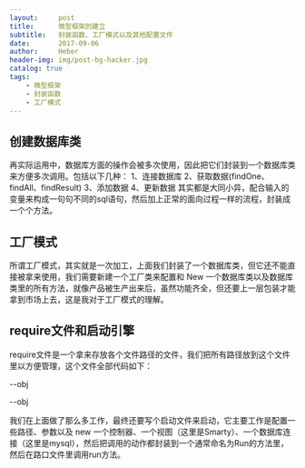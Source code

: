 ```yaml
---
layout:     post
title:      微型框架的建立
subtitle:   封装函数、工厂模式以及其他配置文件
date:       2017-09-06
author:     Heber
header-img: img/post-bg-hacker.jpg
catalog: true
tags:
    - 微型框架
    - 封装函数
    - 工厂模式
---
```



## 创建数据库类

再实际运用中，数据库方面的操作会被多次使用，因此把它们封装到一个数据库类来方便多次调用。包括以下几种：
1、连接数据库
2、获取数据(findOne、findAll、findResult)
3、添加数据
4、更新数据
其实都是大同小异，配合输入的变量来构成一句句不同的sql语句，然后加上正常的面向过程一样的流程，封装成一个个方法。

## 工厂模式

所谓工厂模式，其实就是一次加工，上面我们封装了一个数据库类，但它还不能直接被拿来使用，我们需要新建一个工厂类来配置和 New 一个数据库类以及数据库类里的所有方法，就像产品被生产出来后，虽然功能齐全，但还要上一层包装才能拿到市场上去，这是我对于工厂模式的理解。

## require文件和启动引擎

require文件是一个拿来存放各个文件路径的文件，我们把所有路径放到这个文件里以方便管理，这个文件全部代码如下：

--obj
<?php
	$paths = array(
		'function/function.php',
		'libs/core/DB.class.php',
		'libs/core/VIEW.class.php',
		'libs/db/mysql.class.php',
		'libs/view/Smarty/Smarty.class.php'
		);
?>
--obj

我们在上面做了那么多工作，最终还要写个启动文件来启动，它主要工作是配置一些路径、参数以及 new 一个控制器、一个视图（这里是Smarty）、一个数据库连接（这里是mysql），然后把调用的动作都封装到一个通常命名为Run的方法里，然后在路口文件里调用run方法。
